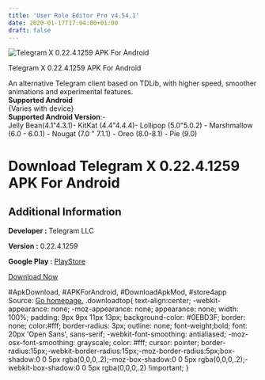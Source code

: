 ```yaml
---
title: 'User Role Editor Pro v4.54.1'
date: 2020-01-17T17:04:00+01:00
draft: false
---
```


![Telegram X 0.22.4.1259 APK For Android](https://i2.wp.com/apkhome.net/wp-content/uploads/2020/01/Telegram-X-0.22.4.1259.png "Telegram X 0.22.4.1259 APK For Android")

  

Telegram X 0.22.4.1259 APK For Android

An alternative Telegram client based on TDLib, with higher speed, smoother animations and experimental features.  
**Supported Android**  
{Varies with device}  
**Supported Android Version**:-  
Jelly Bean(4.1"4.3.1)- KitKat (4.4"4.4.4)- Lollipop (5.0"5.0.2) - Marshmallow (6.0 - 6.0.1) - Nougat (7.0 " 7.1.1) - Oreo (8.0-8.1) - Pie (9.0)

Download Telegram X 0.22.4.1259 APK For Android
===============================================

Additional Information
----------------------

**Developer :** Telegram LLC

**Version :** 0.22.4.1259

**Google Play :** [PlayStore](https://play.google.com/store/apps/details?id=org.thunderdog.challegram)

  

[Download Now](https://store4app.co/post/telegram-x-0-22-4-1259-apk-for-android_1579271508)

  
#ApkDownload, #APKForAndroid, #DownloadApkMod, #store4app  
Source: [Go homepage.](https://store4app.co/post/telegram-x-0-22-4-1259-apk-for-android_1579271508) .downloadtop{ text-align:center; -webkit-appearance: none; -moz-appearance: none; appearance: none; width: 100%; padding: 9px 9px 11px 13px; background-color: #0EBD3F; border: none; color:#fff; border-radius: 3px; outline: none; font-weight;bold; font: 20px 'Open Sans', sans-serif; -webkit-font-smoothing: antialiased; -moz-osx-font-smoothing: grayscale; color: #fff; cursor: pointer; border-radius:15px;-webkit-border-radius:15px;-moz-border-radius:5px;box-shadow:0 0 5px rgba(0,0,0,.2);-moz-box-shadow:0 0 5px rgba(0,0,0,.2);-webkit-box-shadow:0 0 5px rgba(0,0,0,.2) !important; }